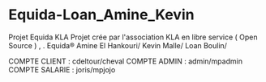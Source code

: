# Equida-Loan_Amine_Kevin
Projet Equida KLA 
Projet crée par l'association KLA en libre service ( Open Source ) ,  .
Equida®
Amine El Hankouri/
Kevin Malle/
Loan Boulin/

COMPTE CLIENT : 
  cdeltour/cheval
COMPTE ADMIN : 
  admin/mpadmin
COMPTE SALARIE : 
  joris/mpjojo
